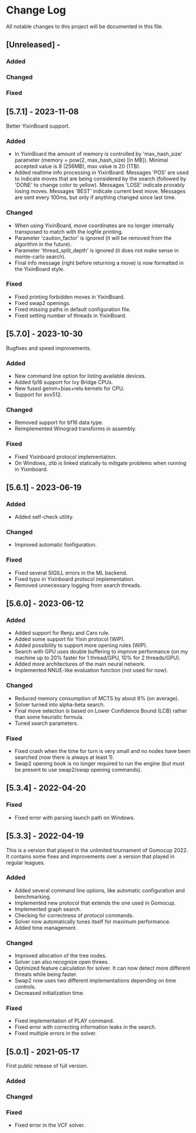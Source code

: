 
# Change Log
All notable changes to this project will be documented in this file.
 
## [Unreleased] - 
### Added
### Changed
### Fixed

## [5.7.1] - 2023-11-08
Better YixinBoard support.

### Added
- In YixinBoard the amount of memory is controlled by 'max_hash_size' parameter (memory = pow(2, max_hash_size) [in MB]). Minimal accepted value is 8 (256MB), max value is 20 (1TB).
- Added realtime info processing in YixinBoard. Messages 'POS' are used to indicate moves that are being considered by the search (followed by 'DONE' to change color to yellow). Messages 'LOSE' indicate provably losing moves. Messages 'BEST' indicate current best move. Messages are sent every 100ms, but only if anything changed since last time.

### Changed
- When using YixinBoard, move coordinates are no longer internally transposed to match with the logfile printing.
- Parameter 'caution_factor' is ignored (it will be removed from the algorithm in the future).
- Parameter 'thread_split_depth' is ignored (it does not make sense in monte-carlo search).
- Final info message (right before returning a move) is now formatted in the YixinBoard style.

### Fixed
- Fixed printing forbidden moves in YixinBoard.
- Fixed swap2 openings.
- Fixed missing paths in default configuration file.
- Fixed setting number of threads in YixinBoard.


## [5.7.0] - 2023-10-30
Bugfixes and speed improvements.

### Added
- New command line option for listing available devices.
- Added fp16 support for Ivy Bridge CPUs.
- New fused gemm+bias+relu kernels for CPU.
- Support for avx512.

### Changed
- Removed support for bf16 data type.
- Reimplemented Winograd transforms in assembly.

### Fixed
- Fixed Yixinboard protocol implementation.
- On Windows, zlib is linked statically to mitigate problems when running in Yixinboard.

## [5.6.1] - 2023-06-19

### Added
- Added self-check utility.

### Changed
- Improved automatic fonfiguration.

### Fixed
- Fixed several SIGILL errors in the ML backend.
- Fixed typo in Yixinboard protocol implementation.
- Removed unnecessary logging from search threads.

## [5.6.0] - 2023-06-12
 
### Added
- Added support for Renju and Caro rule.
- Added some support for Yixin protocol (WIP).
- Added possibility to support more opening rules (WIP).
- Search with GPU uses double buffering to improve performance (on my machine up to 20% faster for 1 thread/GPU, 10% for 2 threads/GPU).
- Added more architectures of the main neural network.
- Implemented NNUE-like evaluation function (not used for now).
 
### Changed
- Reduced memory consumption of MCTS by about 8% (on average).
- Solver turned into alpha-beta search.
- Final move selection is based on Lower Confidence Bound (LCB) rather than some heuristic formula.
- Tuned search parameters.
 
### Fixed
- Fixed crash when the time for turn is very small and no nodes have been searched (now there is always at least 1).
- Swap2 opening book is no longer required to run the engine (but must be present to use swap2/swap opening commands).


## [5.3.4] - 2022-04-20
 
### Fixed
- Fixed error with parsing launch path on Windows.

 
## [5.3.3] - 2022-04-19
  
This is a version that played in the unlimited tournament of Gomocup 2022. It contains some fixes and improvements over a version that played in regular leagues.
 
### Added
- Added several command line options, like automatic configuration and benchmarking.
- Implemented new protocol that extends the one used in Gomocup.
- Implemented graph search.
- Checking for correctness of protocol commands.
- Solver now automatically tunes itself for maximum performance.
- Added time management.
 
### Changed
- Improved allocation of the tree nodes.
- Solver can also recognize open threes.
- Optimized feature calculation for solver. It can now detect more different threats while being faster.
- Swap2 now uses two different implementations depending on time controls.
- Decreased initialization time.
 
### Fixed
- Fixed implementation of PLAY command.
- Fixed error with correcting information leaks in the search.
- Fixed multiple errors in the solver.

 
## [5.0.1] - 2021-05-17
First public release of full version.
 
### Added
   
### Changed
 
### Fixed
- Fixed error in the VCF solver.
